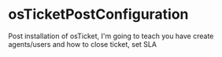 # osTicketPostConfiguration
Post installation of osTicket, I'm going to teach you have create agents/users and how to close ticket, set SLA
